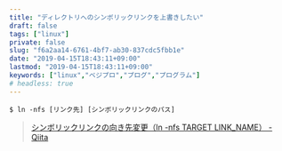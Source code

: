 ```yaml
---
title: "ディレクトリへのシンボリックリンクを上書きしたい"
draft: false
tags: ["linux"]
private: false
slug: "f6a2aa14-6761-4bf7-ab30-837cdc5fbb1e"
date: "2019-04-15T18:43:11+09:00"
lastmod: "2019-04-15T18:43:11+09:00"
keywords: ["linux","ベジプロ","プログ","プログラム"]
# headless: true
---
```


```
$ ln -nfs [リンク先] [シンボリックリンクのパス]
```

> [シンボリックリンクの向き先変更（ln -nfs TARGET LINK_NAME） - Qiita](https://qiita.com/takeoverjp/items/bb1576e90a8a495db4b3)

